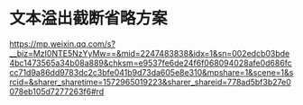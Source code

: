 # 文本溢出截断省略方案


https://mp.weixin.qq.com/s?__biz=MzI0NTE5NzYyMw==&mid=2247483838&idx=1&sn=002edcb03bde4bc1473565a34b08a889&chksm=e9537fe6de24f6f068094028afe0d686fccc71d9a86dd9783dc2c3bfe041b9d73da605e8e310&mpshare=1&scene=1&srcid=&sharer_sharetime=1572965019223&sharer_shareid=778ad5bf3b27e0078eb105d7277263f6#rd